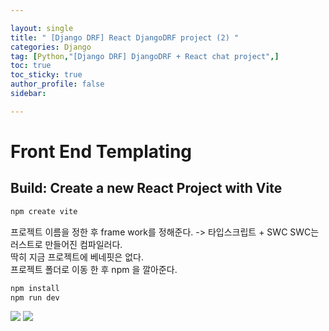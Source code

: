 ```yaml
---

layout: single
title: " [Django DRF] React DjangoDRF project (2) "
categories: Django
tag: [Python,"[Django DRF] DjangoDRF + React chat project",]
toc: true
toc_sticky: true
author_profile: false
sidebar:

---
```

# Front End Templating

## Build: Create a new React Project with Vite

```python
npm create vite
```
프로젝트 이름을 정한 후 frame work를 정해준다. -> 타입스크립트 + SWC
SWC는 러스트로 만들어진 컴파일러다.     
딱히 지금 프로젝트에 베네핏은 없다.     
프로젝트 폴더로 이동 한 후 npm 을 깔아준다.

```python
npm install
npm run dev
```

![](https://i.imgur.com/oB52dFK.png)
![](https://i.imgur.com/P4WNZKP.png)
